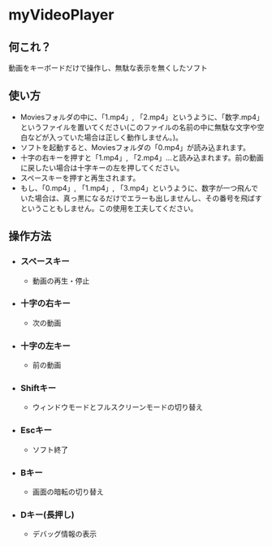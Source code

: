 # myVideoPlayer

## 何これ？
動画をキーボードだけで操作し、無駄な表示を無くしたソフト

## 使い方
- Moviesフォルダの中に、「1.mp4」, 「2.mp4」というように、「数字.mp4」というファイルを置いてください(このファイルの名前の中に無駄な文字や空白などが入っていた場合は正しく動作しません。)。
- ソフトを起動すると、Moviesフォルダの「0.mp4」が読み込まれます。
- 十字の右キーを押すと「1.mp4」, 「2.mp4」...と読み込まれます。前の動画に戻したい場合は十字キーの左を押してください。
- スペースキーを押すと再生されます。
- もし、「0.mp4」, 「1.mp4」, 「3.mp4」というように、数字が一つ飛んでいた場合は、真っ黒になるだけでエラーも出しませんし、その番号を飛ばすということもしません。この使用を工夫してください。

## 操作方法

- ###  スペースキー
	- 動画の再生・停止

- ### 十字の右キー
	- 次の動画

- ### 十字の左キー
	- 前の動画

- ### Shiftキー
	- ウィンドウモードとフルスクリーンモードの切り替え

- ### Escキー
	- ソフト終了

- ### Bキー
	- 画面の暗転の切り替え

- ### Dキー(長押し)
	- デバッグ情報の表示
